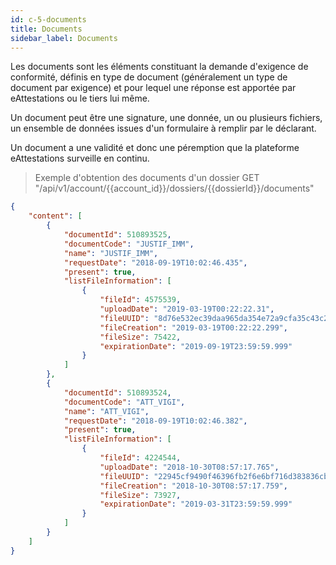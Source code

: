 ```yaml
---
id: c-5-documents
title: Documents
sidebar_label: Documents
---
```


Les documents sont les éléments constituant la demande d'exigence de conformité, définis en type de document (généralement un type de document par exigence) et pour lequel une réponse est apportée par eAttestations ou le tiers lui même.

Un document peut être une signature, une donnée, un ou plusieurs fichiers, un ensemble de données issues d'un formulaire à remplir par le déclarant.

Un document a une validité et donc une péremption que la plateforme eAttestations surveille en continu.

> Exemple d'obtention des documents d'un dossier GET "/api/v1/account/{{account_id}}/dossiers/{{dossierId}}/documents"

```json
{
    "content": [
        {
            "documentId": 510893525,
            "documentCode": "JUSTIF_IMM",
            "name": "JUSTIF_IMM",
            "requestDate": "2018-09-19T10:02:46.435",
            "present": true,
            "listFileInformation": [
                {
                    "fileId": 4575539,
                    "uploadDate": "2019-03-19T00:22:22.31",
                    "fileUUID": "8d76e532ec39daa965da354e72a9cfa35c43c2ab",
                    "fileCreation": "2019-03-19T00:22:22.299",
                    "fileSize": 75422,
                    "expirationDate": "2019-09-19T23:59:59.999"
                }
            ]
        },
        {
            "documentId": 510893524,
            "documentCode": "ATT_VIGI",
            "name": "ATT_VIGI",
            "requestDate": "2018-09-19T10:02:46.382",
            "present": true,
            "listFileInformation": [
                {
                    "fileId": 4224544,
                    "uploadDate": "2018-10-30T08:57:17.765",
                    "fileUUID": "22945cf9490f46396fb2f6e6bf716d383836cb9f",
                    "fileCreation": "2018-10-30T08:57:17.759",
                    "fileSize": 73927,
                    "expirationDate": "2019-03-31T23:59:59.999"
                }
            ]
        }
    ]
}
```
